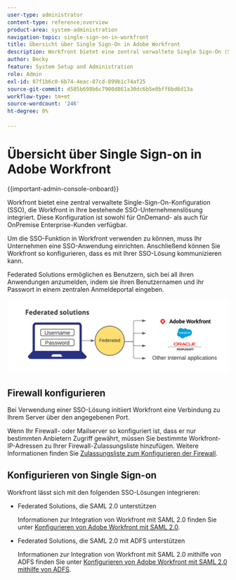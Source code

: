 ```yaml
---
user-type: administrator
content-type: reference;overview
product-area: system-administration
navigation-topic: single-sign-on-in-workfront
title: Übersicht über Single Sign-On in Adobe Workfront
description: Workfront bietet eine zentral verwaltete Single Sign-On (SSO)-Konfiguration, die Workfront einfach in Ihre bestehende SSO-Unternehmenslösung integriert. Diese Konfiguration lässt sich einfach einrichten und verwalten und steht sowohl OnDemand- als auch OnPremise-Unternehmenskunden zur Verfügung.
author: Becky
feature: System Setup and Administration
role: Admin
exl-id: 87f1b6c0-6b74-4eac-87cd-899b1c74af25
source-git-commit: d585b698b6c7900d861a30dc6b5e0bff6bd6d13a
workflow-type: tm+mt
source-wordcount: '246'
ht-degree: 0%

---
```


# Übersicht über Single Sign-on in Adobe Workfront

<!--Audited: 12/2023-->

{{important-admin-console-onboard}}


Workfront bietet eine zentral verwaltete Single-Sign-On-Konfiguration (SSO), die Workfront in Ihre bestehende SSO-Unternehmenslösung integriert. Diese Konfiguration ist sowohl für OnDemand- als auch für OnPremise Enterprise-Kunden verfügbar.

Um die SSO-Funktion in Workfront verwenden zu können, muss Ihr Unternehmen eine SSO-Anwendung einrichten. Anschließend können Sie Workfront so konfigurieren, dass es mit Ihrer SSO-Lösung kommunizieren kann.

Federated Solutions ermöglichen es Benutzern, sich bei all ihren Anwendungen anzumelden, indem sie ihren Benutzernamen und ihr Passwort in einem zentralen Anmeldeportal eingeben.

![SSO Federated](assets/overview-sso-wf-fed-only.png)


## Firewall konfigurieren

Bei Verwendung einer SSO-Lösung initiiert Workfront eine Verbindung zu Ihrem Server über den angegebenen Port.

Wenn Ihr Firewall- oder Mailserver so konfiguriert ist, dass er nur bestimmten Anbietern Zugriff gewährt, müssen Sie bestimmte Workfront-IP-Adressen zu Ihrer Firewall-Zulassungsliste hinzufügen. Weitere Informationen finden Sie [Zulassungsliste zum Konfigurieren der Firewall](../../../administration-and-setup/get-started-wf-administration/configure-your-firewall.md).

## Konfigurieren von Single Sign-on

Workfront lässt sich mit den folgenden SSO-Lösungen integrieren:

* Federated Solutions, die SAML 2.0 unterstützen

  Informationen zur Integration von Workfront mit SAML 2.0 finden Sie unter [Konfigurieren von Adobe Workfront mit SAML 2.0](../../../administration-and-setup/add-users/single-sign-on/configure-workfront-saml-2.md).

* Federated Solutions, die SAML 2.0 mit ADFS unterstützen

  Informationen zur Integration von Workfront mit SAML 2.0 mithilfe von ADFS finden Sie unter [Konfigurieren von Adobe Workfront mit SAML 2.0 mithilfe von ADFS](../../../administration-and-setup/add-users/single-sign-on/configure-workfront-saml-2-adfs.md).
